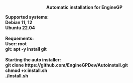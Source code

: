 <p align="center"><b>Automatic installation for EngineGP</p>
Supported systems:</br>
Debian 11, 12</br>
Ubuntu 22.04</br>
</br>
Requements:</br>
User: root</br>
git: apt -y install git</br>
</br>
Starting the auto installer:</br>
git clone https://github.com/EngineGPDev/Autoinstall.git</br>
chmod +x install.sh</br>
./install.sh
